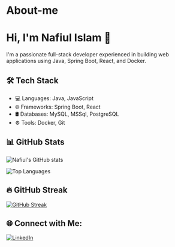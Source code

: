 # About-me
# Hi, I'm Nafiul Islam 👋
I'm a passionate full-stack developer experienced in building web applications using Java, Spring Boot, React, and Docker. 

## 🛠️ Tech Stack
- 💻 Languages: Java, JavaScript
- 🌐 Frameworks: Spring Boot, React
- 🛢️ Databases: MySQL, MSSql, PostgreSQL
- ⚙️ Tools: Docker, Git

## 📊 GitHub Stats
![Nafiul's GitHub stats](https://github-readme-stats.vercel.app/api?username=Nafiuli131&show_icons=true&theme=radical)

![Top Languages](https://github-readme-stats.vercel.app/api/top-langs/?username=Nafiuli131&layout=compact&theme=radical)

## 🔥 GitHub Streak
[![GitHub Streak](https://github-readme-streak-stats.herokuapp.com/?user=Nafiuli131&theme=radical)](https://git.io/streak-stats)


## 🌐 Connect with Me:
[![LinkedIn](https://img.shields.io/badge/LinkedIn-blue)](https://www.linkedin.com/in/Nafiuli131)
